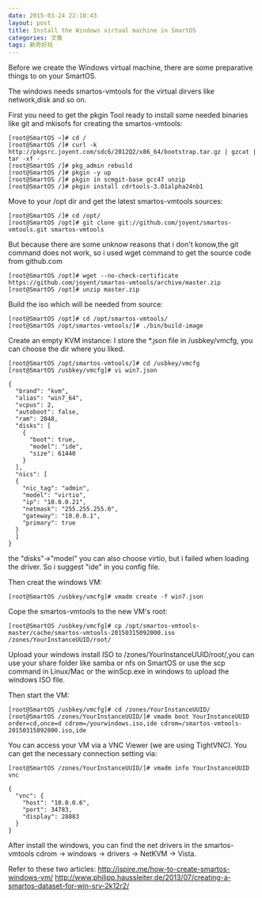 ```yaml
---
date: 2015-03-24 22:10:43
layout: post
title: Install the Windows virtual machine in SmartOS
categories: 文章
tags: 新奇好玩
---
```


Before we create the Windows virtual machine, there are some preparative things to on your SmartOS.

The windows needs smartos-vmtools for the virtual dirvers like network,disk and so on.

First you need to get the pkgin Tool ready to install some needed binaries like git and mkisofs for creating the smartos-vmtools:

```shell
[root@SmartOS ~]# cd /
[root@SmartOS /]# curl -k http://pkgsrc.joyent.com/sdc6/2012Q2/x86_64/bootstrap.tar.gz | gzcat | tar -xf -
[root@SmartOS /]# pkg_admin rebuild
[root@SmartOS /]# pkgin -y up
[root@SmartOS /]# pkgin in scmgit-base gcc47 unzip
[root@SmartOS /]# pkgin install cdrtools-3.01alpha24nb1
```

Move to your /opt dir and get the latest smartos-vmtools sources:

```shell
[root@SmartOS /]# cd /opt/
[root@SmartOS /opt]# git clone git://github.com/joyent/smartos-vmtools.git smartos-vmtools
```
But because there are some unknow reasons that i don't konow,the git command does not work, so i used wget command to get the source code from github.com

```shell
[root@SmartOS /opt]# wget --no-check-certificate https://github.com/joyent/smartos-vmtools/archive/master.zip
[root@SmartOS /opt]# unzip master.zip
```
Build the iso which will be needed from source:

```shell
[root@SmartOS /opt]# cd /opt/smartos-vmtools/
[root@SmartOS /opt/smartos-vmtools/]# ./bin/build-image
```
Create an empty KVM instance:
I store the *.json file in /usbkey/vmcfg, you can choose the dir where you liked.
```shell
[root@SmartOS /opt/smartos-vmtools/]# cd /usbkey/vmcfg
[root@SmartOS /usbkey/vmcfg]# vi win7.json
```

```shell
{
  "brand": "kvm",
  "alias": "win7_64",
  "vcpus": 2,
  "autoboot": false,
  "ram": 2048,
  "disks": [
    {
      "boot": true,
      "model": "ide",
      "size": 61440
    }
  ],
  "nics": [
  {
    "nic_tag": "admin",
    "model": "virtio",
    "ip": "10.0.0.21",
    "netmask": "255.255.255.0",
    "gateway": "10.0.0.1",
    "primary": true
  }
  ]
}
```
the "disks"->"model" you can also choose virtio, but i failed when loading the driver. So i suggest "ide" in you config file.

Then creat the windows VM:
```shell
[root@SmartOS /usbkey/vmcfg]# vmadm create -f win7.json
```

Cope the smartos-vmtools to the new VM's root:
```shell
[root@SmartOS /usbkey/vmcfg]# cp /opt/smartos-vmtools-master/cache/smartos-vmtools-20150315092000.iso /zones/YourInstanceUUID/root/
```

Upload your windows install ISO to /zones/YourInstanceUUID/root/,you can use your share folder like samba or nfs on SmartOS or use the scp command in Linux/Mac or the winScp.exe in windows to upload the windows ISO file.


Then start the VM:
```shell
[root@SmartOS /usbkey/vmcfg]# cd /zones/YourInstanceUUID/
[root@SmartOS /zones/YourInstanceUUID/]# vmadm boot YourInstanceUUID order=cd,once=d cdrom=/yourwindows.iso,ide cdrom=/smartos-vmtools-20150315092000.iso,ide
```

You can access your VM via a VNC Viewer (we are using TightVNC). You can get the necessary connection setting via:

```shell
[root@SmartOS /zones/YourInstanceUUID/]# vmadm info YourInstanceUUID vnc
```

```shell
{
  "vnc": {
    "host": "10.0.0.6",
    "port": 34783,
    "display": 28883
  }
}
```

After install the windows, you can find the net drivers in the smartos-vmtools cdrom -> windows -> drivers -> NetKVM -> Vista.


Refer to these two articles:
http://ispire.me/how-to-create-smartos-windows-vm/
http://www.philipp.haussleiter.de/2013/07/creating-a-smartos-dataset-for-win-srv-2k12r2/

